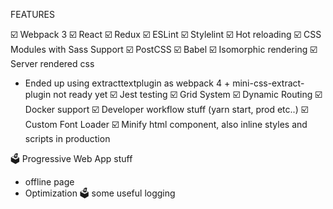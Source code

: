 FEATURES

☑️ Webpack 3
☑️ React
☑️ Redux
☑️ ESLint
☑️ Stylelint
☑️ Hot reloading
☑️ CSS Modules with Sass Support
☑️ PostCSS
☑️ Babel
☑️ Isomorphic rendering
☑️ Server rendered css
  - Ended up using extracttextplugin as webpack 4 + mini-css-extract-plugin not ready yet
☑️ Jest testing
☑️ Grid System
☑️ ️Dynamic Routing
☑️ Docker support
☑️ Developer workflow stuff (yarn start, prod etc..)
☑️ Custom Font Loader
☑️ Minify html component, also inline styles and scripts in production

🗳️ Progressive Web App stuff
  - offline page
  - Optimization
🗳️ some useful logging
